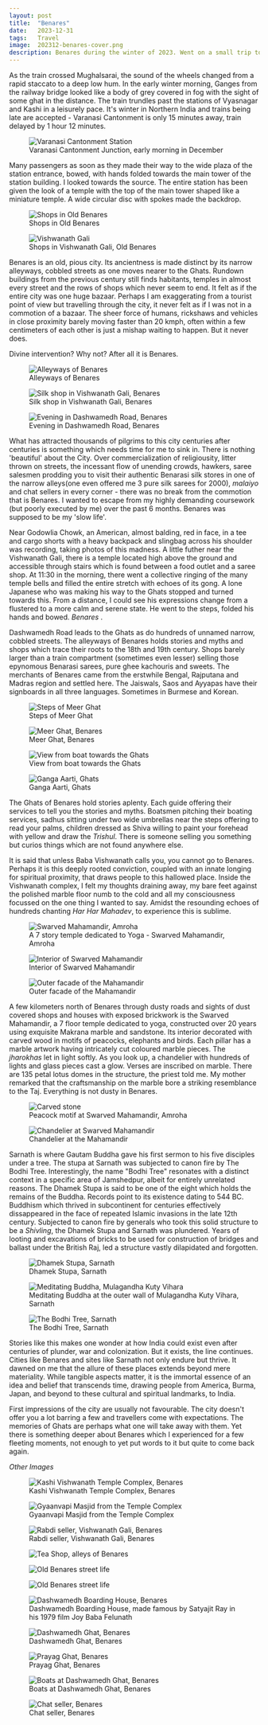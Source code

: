 ```yaml
---
layout:	post
title:	"Benares"
date:	2023-12-31
tags:	Travel
image:	202312-benares-cover.png
description: Benares during the winter of 2023. Went on a small trip to this town. My days were mostly spent in and around the old parts of the city. An account. Mostly photos and some writeup here and there.
---
```


<p class="intro"><span class="dropcap">A</span>s the train crossed Mughalsarai, the sound of the wheels changed from a rapid staccato to a deep low hum. In the early winter morning, Ganges from the railway bridge looked like a body of grey covered in fog with the sight of some ghat in the distance. The train trundles past the stations of Vyasnagar and Kashi in a leisurely pace. It's winter in Northern India and trains being late are accepted - Varanasi Cantonment is only 15 minutes away, train delayed by 1 hour 12 minutes.</p>

<figure>
	<img src="{{ '/assets/img/202312-benares-01.png' | prepend: site.baseurl }}" alt="Varanasi Cantonment Station"> 
	<figcaption>Varanasi Cantonment Junction, early morning in December</figcaption>
</figure>

Many passengers as soon as they made their way to the wide plaza of the station entrance, bowed, with hands folded towards the main tower of the station building. I looked towards the source. The entire station has been given the look of a temple with the top of the main tower shaped like a miniature temple. A wide circular disc with spokes made the backdrop.

<figure>
	<img src="{{ '/assets/img/202312-benares-02.png' | prepend: site.baseurl }}" alt="Shops in Old Benares"> 
	<figcaption>Shops in Old Benares</figcaption>
</figure>

<figure>
	<img src="{{ '/assets/img/202312-benares-03.png' | prepend: site.baseurl }}" alt="Vishwanath Gali"> 
	<figcaption>Shops in Vishwanath Gali, Old Benares</figcaption>
</figure>

Benares is an old, pious city. Its ancientness is made distinct by its narrow alleyways, cobbled streets as one moves nearer to the Ghats. Rundown buildings from the previous century still finds habitants, temples in almost every street and the rows of shops which never seem to end. It felt as if the entire city was one huge bazaar. Perhaps I am exaggerating from a tourist point of view but travelling through the city, it never felt as if I was not in a commotion of a bazaar. The sheer force of humans, rickshaws and vehicles in close proximity barely moving faster than 20 kmph, often within a few centimeters of each other is just a mishap waiting to happen. But it never does. 

Divine intervention? Why not? After all it is Benares.

<figure>
	<img src="{{ '/assets/img/202312-benares-04.png' | prepend: site.baseurl }}" alt="Alleyways of Benares"> 
	<figcaption>Alleyways of Benares</figcaption>
</figure>

<figure>
	<img src="{{ '/assets/img/202312-benares-05.png' | prepend: site.baseurl }}" alt="Silk shop in Vishwanath Gali, Benares"> 
	<figcaption>Silk shop in Vishwanath Gali, Benares</figcaption>
</figure>

<figure>
	<img src="{{ '/assets/img/202312-benares-06.png' | prepend: site.baseurl }}" alt="Evening in Dashwamedh Road, Benares"> 
	<figcaption>Evening in Dashwamedh Road, Benares</figcaption>
</figure>

What has attracted thousands of pilgrims to this city centuries after centuries is something which needs time for me to sink in. There is nothing 'beautiful' about the City. Over commercialization of religiousity, litter thrown on streets, the incessant flow of unending crowds, hawkers, saree salesmen prodding you to visit their authentic Benarasi silk stores in one of the narrow alleys(one even offered me 3 pure silk sarees for 2000), <i>malaiyo</i> and chat sellers in every corner - there was no break from the commotion that is Benares. I wanted to escape from my highly demanding coursework (but poorly executed by me) over the past 6 months. Benares was supposed to be my 'slow life'. 

Near Godowlia Chowk, an American, almost balding, red in face, in a tee and cargo shorts with a heavy backpack and slingbag across his shoulder was recording, taking photos of this madness. A little futher near the Vishwanath Gali, there is a temple located high above the ground and accessible through stairs which is found between a food outlet and a saree shop. At 11:30 in the morning, there went a collective ringing of the many temple bells and filled the entire stretch with echoes of its gong. A lone Japanese who was making his way to the Ghats stopped and turned towards this. From a distance, I could see his expressions change from a flustered to a more calm and serene state. He went to the steps, folded his hands and bowed. <i> Benares </i>.

Dashwamedh Road leads to the Ghats as do hundreds of unnamed narrow, cobbled streets. The alleyways of Benares holds stories and myths and shops which trace their roots to the 18th and 19th century. Shops barely larger than a train compartment (sometimes even lesser) selling those epynomous Benarasi sarees, pure ghee kachouris and sweets. The merchants of Benares came from the erstwhile Bengal, Rajputana and Madras region and settled here. The Jaiswals, Saos and Ayyapas have their signboards in all three languages. Sometimes in Burmese and Korean. 

<figure>
	<img src="{{ '/assets/img/202312-benares-07.png' | prepend: site.baseurl }}" alt="Steps of Meer Ghat"> 
	<figcaption>Steps of Meer Ghat</figcaption>
</figure>

<figure>
	<img src="{{ '/assets/img/202312-benares-08.png' | prepend: site.baseurl }}" alt="Meer Ghat, Benares"> 
	<figcaption>Meer Ghat, Benares</figcaption>
</figure>

<figure>
	<img src="{{ '/assets/img/202312-benares-09.png' | prepend: site.baseurl }}" alt="View from boat towards the Ghats"> 
	<figcaption>View from boat towards the Ghats</figcaption>
</figure>

<figure>
	<img src="{{ '/assets/img/202312-benares-10.png' | prepend: site.baseurl }}" alt="Ganga Aarti, Ghats"> 
	<figcaption>Ganga Aarti, Ghats</figcaption>
</figure>

The Ghats of Benares hold stories aplenty. Each guide offering their services to tell you the stories and myths. Boatsmen pitching their boating services, sadhus sitting under two wide umbrellas near the steps offering to read your palms, children dressed as Shiva willing to paint your forehead with yellow and draw the <i>Trishul</i>. There is someone selling you something but curios things which are not found anywhere else. 

It is said that unless Baba Vishwanath calls you, you cannot go to Benares. Perhaps it is this deeply rooted conviction, coupled with an innate longing for spiritual proximity, that draws people to this hallowed place. Inside the Vishwanath complex, I felt my thoughts draining away, my bare feet against the polished marble floor numb to the cold and all my consciousness focussed on the one thing I wanted to say. Amidst the resounding echoes of hundreds chanting <i>Har Har Mahadev</i>, to experience this is sublime. 

<figure>
	<img src="{{ '/assets/img/202312-benares-11.png' | prepend: site.baseurl }}" alt="Swarved Mahamandir, Amroha"> 
	<figcaption>A 7 story temple dedicated to Yoga - Swarved Mahamandir, Amroha</figcaption>
</figure>

<figure>
	<img src="{{ '/assets/img/202312-benares-12.png' | prepend: site.baseurl }}" alt="Interior of Swarved Mahamandir"> 
	<figcaption>Interior of Swarved Mahamandir</figcaption>
</figure>

<figure>
	<img src="{{ '/assets/img/202312-benares-13.png' | prepend: site.baseurl }}" alt="Outer facade of the Mahamandir"> 
	<figcaption>Outer facade of the Mahamandir</figcaption>
</figure>

A few kilometers north of Benares through dusty roads and sights of dust covered shops and houses with exposed brickwork is the Swarved Mahamandir, a 7 floor temple dedicated to yoga, constructed over 20 years using exquisite Makrana marble and sandstone. Its interior decorated with carved wood in motifs of peacocks, elephants and birds. Each pillar has a marble artwork having intricately cut coloured marble pieces. The <i>jharokhas</i> let in light softly. As you look up, a chandelier with hundreds of lights and glass pieces cast a glow. Verses are inscribed on marble. There are 135 petal lotus domes in the structure, the priest told me. My mother remarked that the craftsmanship on the marble bore a striking resemblance to the Taj. Everything is not dusty in Benares.

<figure>
	<img src="{{ '/assets/img/202312-benares-14.png' | prepend: site.baseurl }}" alt="Carved stone"> 
	<figcaption>Peacock motif at Swarved Mahamandir, Amroha</figcaption>
</figure>

<figure>
	<img src="{{ '/assets/img/202312-benares-15.png' | prepend: site.baseurl }}" alt="Chandelier at Swarved Mahamandir"> 
	<figcaption>Chandelier at the Mahamandir</figcaption>
</figure>

Sarnath is where Gautam Buddha gave his first sermon to his five disciples under a tree. The stupa at Sarnath was subjected to canon fire by The Bodhi Tree. Interestingly, the name "Bodhi Tree" resonates with a distinct context in a specific area of Jamshedpur, albeit for entirely unrelated reasons. The Dhamek Stupa is said to be one of the eight which holds the remains of the Buddha. Records point to its existence dating to 544 BC. Buddhism which thrived in subcontinent for centuries effectively dissappeared in the face of repeated Islamic invasions in the late 12th century. Subjected to canon fire by generals who took this solid structure to be a <i>Shivling</i>, the Dhamek Stupa and Sarnath was plundered. Years of looting and excavations of bricks to be used for construction of bridges and ballast under the British Raj, led a structure vastly dilapidated and forgotten.

<figure>
	<img src="{{ '/assets/img/202312-benares-16.png' | prepend: site.baseurl }}" alt="Dhamek Stupa, Sarnath"> 
	<figcaption>Dhamek Stupa, Sarnath</figcaption>
</figure>

<figure>
	<img src="{{ '/assets/img/202312-benares-30.png' | prepend: site.baseurl }}" alt="Meditating Buddha, Mulagandha Kuty Vihara"> 
	<figcaption>Meditating Buddha at the outer wall of Mulagandha Kuty Vihara, Sarnath</figcaption>
</figure>

<figure>
	<img src="{{ '/assets/img/202312-benares-29.png' | prepend: site.baseurl }}" alt="The Bodhi Tree, Sarnath"> 
	<figcaption>The Bodhi Tree, Sarnath</figcaption>
</figure> 

Stories like this makes one wonder at how India could exist even after centuries of plunder, war and colonization. But it exists, the line continues. Cities like Benares and sites like Sarnath not only endure but thrive. It dawned on me that the allure of these places extends beyond mere materiality. While tangible aspects matter, it is the immortal essence of an idea and belief that transcends time, drawing people from America, Burma, Japan, and beyond to these cultural and spiritual landmarks, to India.

First impressions of the city are usually not favourable. The city doesn't offer you a lot barring a few and travellers come with expectations. The memories of Ghats are perhaps what one will take away with them. Yet there is something deeper about Benares which I experienced for a few fleeting moments, not enough to yet put words to it but quite to come back again.

<i>Other Images</i>

<figure>
	<img src="{{ '/assets/img/202312-benares-18.png' | prepend: site.baseurl }}" alt="Kashi Vishwanath Temple Complex, Benares"> 
	<figcaption>Kashi Vishwanath Temple Complex, Benares</figcaption>
</figure>

<figure>
	<img src="{{ '/assets/img/202312-benares-21.png' | prepend: site.baseurl }}" alt="Gyaanvapi Masjid from the Temple Complex"> 
	<figcaption>Gyaanvapi Masjid from the Temple Complex</figcaption>
</figure>

<figure>
	<img src="{{ '/assets/img/202312-benares-20.png' | prepend: site.baseurl }}" alt="Rabdi seller, Vishwanath Gali, Benares"> 
	<figcaption>Rabdi seller, Vishwanath Gali, Benares</figcaption>
</figure> 

<figure>
	<img src="{{ '/assets/img/202312-benares-19.png' | prepend: site.baseurl }}" alt="Tea Shop, alleys of Benares"> 
</figure>

<figure>
	<img src="{{ '/assets/img/202312-benares-22.png' | prepend: site.baseurl }}" alt="Old Benares street life"> 
</figure>

<figure>
	<img src="{{ '/assets/img/202312-benares-23.png' | prepend: site.baseurl }}" alt="Old Benares street life"> 
</figure> 

<figure>
	<img src="{{ '/assets/img/202312-benares-24.png' | prepend: site.baseurl }}" alt="Dashwamedh Boarding House, Benares"> 
	<figcaption>Dashwamedh Boarding House, made famous by Satyajit Ray in his 1979 film Joy Baba Felunath</figcaption>
</figure>

<figure>
	<img src="{{ '/assets/img/202312-benares-25.png' | prepend: site.baseurl }}" alt="Dashwamedh Ghat, Benares"> 
	<figcaption>Dashwamedh Ghat, Benares</figcaption>
</figure>

<figure>
	<img src="{{ '/assets/img/202312-benares-26.png' | prepend: site.baseurl }}" alt="Prayag Ghat, Benares"> 
	<figcaption>Prayag Ghat, Benares</figcaption>
</figure>

<figure>
	<img src="{{ '/assets/img/202312-benares-27.png' | prepend: site.baseurl }}" alt="Boats at Dashwamedh Ghat, Benares"> 
	<figcaption>Boats at Dashwamedh Ghat, Benares</figcaption>
</figure>

<figure>
	<img src="{{ '/assets/img/202312-benares-28.png' | prepend: site.baseurl }}" alt="Chat seller, Benares"> 
	<figcaption>Chat seller, Benares</figcaption>
</figure>
